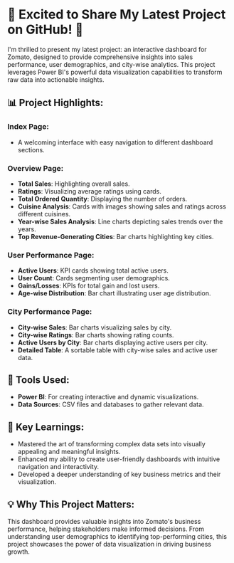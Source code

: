 # 🚀 Excited to Share My Latest Project on GitHub! 🚀

I'm thrilled to present my latest project: an interactive dashboard for Zomato, designed to provide comprehensive insights into sales performance, user demographics, and city-wise analytics. This project leverages Power BI's powerful data visualization capabilities to transform raw data into actionable insights.

## 📊 Project Highlights:

### Index Page:
- A welcoming interface with easy navigation to different dashboard sections.

### Overview Page:
- **Total Sales**: Highlighting overall sales.
- **Ratings**: Visualizing average ratings using cards.
- **Total Ordered Quantity**: Displaying the number of orders.
- **Cuisine Analysis**: Cards with images showing sales and ratings across different cuisines.
- **Year-wise Sales Analysis**: Line charts depicting sales trends over the years.
- **Top Revenue-Generating Cities**: Bar charts highlighting key cities.

### User Performance Page:
- **Active Users**: KPI cards showing total active users.
- **User Count**: Cards segmenting user demographics.
- **Gains/Losses**: KPIs for total gain and lost users.
- **Age-wise Distribution**: Bar chart illustrating user age distribution.

### City Performance Page:
- **City-wise Sales**: Bar charts visualizing sales by city.
- **City-wise Ratings**: Bar charts showing rating counts.
- **Active Users by City**: Bar charts displaying active users per city.
- **Detailed Table**: A sortable table with city-wise sales and active user data.

## 🔧 Tools Used:
- **Power BI**: For creating interactive and dynamic visualizations.
- **Data Sources**: CSV files and databases to gather relevant data.

## 🌟 Key Learnings:
- Mastered the art of transforming complex data sets into visually appealing and meaningful insights.
- Enhanced my ability to create user-friendly dashboards with intuitive navigation and interactivity.
- Developed a deeper understanding of key business metrics and their visualization.

## 💡 Why This Project Matters:
This dashboard provides valuable insights into Zomato's business performance, helping stakeholders make informed decisions. From understanding user demographics to identifying top-performing cities, this project showcases the power of data visualization in driving business growth.

